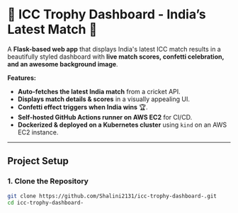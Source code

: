 # 🏏 ICC Trophy Dashboard - India’s Latest Match 🎉

A **Flask-based web app** that displays India's latest ICC match results in a beautifully styled dashboard with **live match scores, confetti celebration, and an awesome background image**.  

**Features:**
- **Auto-fetches the latest India match** from a cricket API.
- **Displays match details & scores** in a visually appealing UI.
- **Confetti effect triggers when India wins** 🏆.
- **Self-hosted GitHub Actions runner on AWS EC2** for CI/CD.
- **Dockerized & deployed on a Kubernetes cluster** using `kind` on an AWS EC2 instance.

---

## **Project Setup**
### 1. **Clone the Repository**
```bash
git clone https://github.com/Shalini2131/icc-trophy-dashboard-.git
cd icc-trophy-dashboard-
